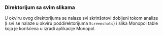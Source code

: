 ### Direktorijum sa svim slikama

U okviru ovog direktorijuma se nalaze svi skrinšotovi dobijeni tokom analize (i svi se nalaze u okviru poddirektorijuma `Screenshots`)
i slika Monopol table koja je korišćena u izradi aplikacije Monopol.
